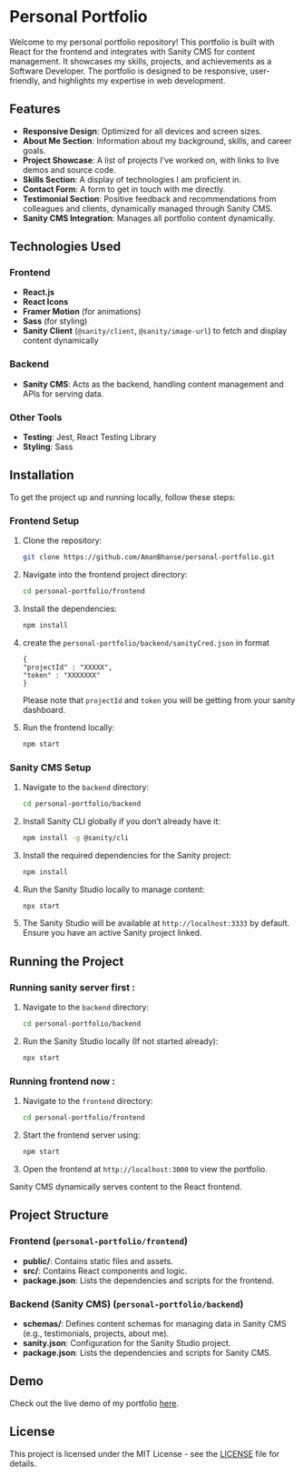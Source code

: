 # Personal Portfolio

Welcome to my personal portfolio repository! This portfolio is built with React for the frontend and integrates with Sanity CMS for content management. It showcases my skills, projects, and achievements as a Software Developer. The portfolio is designed to be responsive, user-friendly, and highlights my expertise in web development.

## Features

- **Responsive Design**: Optimized for all devices and screen sizes.
- **About Me Section**: Information about my background, skills, and career goals.
- **Project Showcase**: A list of projects I’ve worked on, with links to live demos and source code.
- **Skills Section**: A display of technologies I am proficient in.
- **Contact Form**: A form to get in touch with me directly.
- **Testimonial Section**: Positive feedback and recommendations from colleagues and clients, dynamically managed through Sanity CMS.
- **Sanity CMS Integration**: Manages all portfolio content dynamically.

## Technologies Used

### Frontend
- **React.js**
- **React Icons**
- **Framer Motion** (for animations)
- **Sass** (for styling)
- **Sanity Client** (`@sanity/client`, `@sanity/image-url`) to fetch and display content dynamically

### Backend
- **Sanity CMS**: Acts as the backend, handling content management and APIs for serving data.

### Other Tools
- **Testing**: Jest, React Testing Library
- **Styling**: Sass

## Installation

To get the project up and running locally, follow these steps:

### Frontend Setup

1. Clone the repository:
    ```bash
    git clone https://github.com/AmanBhanse/personal-portfolio.git
    ```

2. Navigate into the frontend project directory:
    ```bash
    cd personal-portfolio/frontend
    ```

3. Install the dependencies:
    ```bash
    npm install
    ```
4. create the `personal-portfolio/backend/sanityCred.json` in format
    ```
    {
    "projectId" : "XXXXX",
    "token" : "XXXXXXX"
    }
    ```
    Please note that `projectId` and `token` you will be getting from your sanity dashboard. 

5. Run the frontend locally:
    ```bash
    npm start
    ```

### Sanity CMS Setup

1. Navigate to the `backend` directory:
    ```bash
    cd personal-portfolio/backend
    ```

2. Install Sanity CLI globally if you don’t already have it:
    ```bash
    npm install -g @sanity/cli
    ```

3. Install the required dependencies for the Sanity project:
    ```bash
    npm install
    ```

4. Run the Sanity Studio locally to manage content:
    ```bash
    npx start
    ```

5. The Sanity Studio will be available at `http://localhost:3333` by default. Ensure you have an active Sanity project linked.

## Running the Project

### Running sanity server first :

1. Navigate to the `backend` directory:
    ```bash
    cd personal-portfolio/backend
    ```
2. Run the Sanity Studio locally (If not started already):
    ```bash
    npx start
    ```

### Running frontend now :

1. Navigate to the `frontend` directory:
    ```bash
    cd personal-portfolio/frontend
    ```
2. Start the frontend server using:
    ```bash
    npm start
    ```

4. Open the frontend at `http://localhost:3000` to view the portfolio.

Sanity CMS dynamically serves content to the React frontend.

## Project Structure

### Frontend (`personal-portfolio/frontend`)

- **public/**: Contains static files and assets.
- **src/**: Contains React components and logic.
- **package.json**: Lists the dependencies and scripts for the frontend.

### Backend (Sanity CMS) (`personal-portfolio/backend`)

- **schemas/**: Defines content schemas for managing data in Sanity CMS (e.g., testimonials, projects, about me).
- **sanity.json**: Configuration for the Sanity Studio project.
- **package.json**: Lists the dependencies and scripts for Sanity CMS.

## Demo

Check out the live demo of my portfolio [here](https://aman-bhanse-portfolio.netlify.app/).

## License

This project is licensed under the MIT License - see the [LICENSE](LICENSE) file for details.

